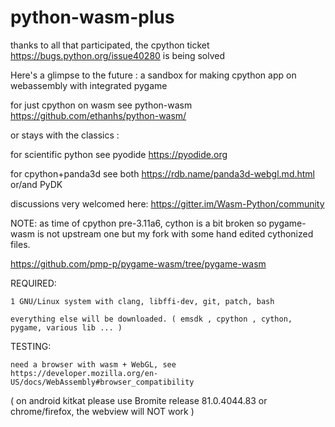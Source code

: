 # python-wasm-plus

thanks to all that participated, the cpython ticket https://bugs.python.org/issue40280 is being solved

Here's a glimpse to the future :
a sandbox for making cpython app on webassembly with integrated pygame


for just cpython on wasm see python-wasm https://github.com/ethanhs/python-wasm/

or stays with the classics :

for scientific python see pyodide https://pyodide.org

for cpython+panda3d see both https://rdb.name/panda3d-webgl.md.html or/and PyDK


discussions very welcomed here:
  https://gitter.im/Wasm-Python/community


NOTE: as time of cpython pre-3.11a6, cython is a bit broken so pygame-wasm is not upstream
one but my fork with some hand edited cythonized files.

https://github.com/pmp-p/pygame-wasm/tree/pygame-wasm


REQUIRED:
    
    1 GNU/Linux system with clang, libffi-dev, git, patch, bash

    everything else will be downloaded. ( emsdk , cpython , cython, pygame, various lib ... )

    
TESTING:
    
    need a browser with wasm + WebGL, see https://developer.mozilla.org/en-US/docs/WebAssembly#browser_compatibility

( on android kitkat please use Bromite release 81.0.4044.83 or chrome/firefox, the webview will NOT work )

